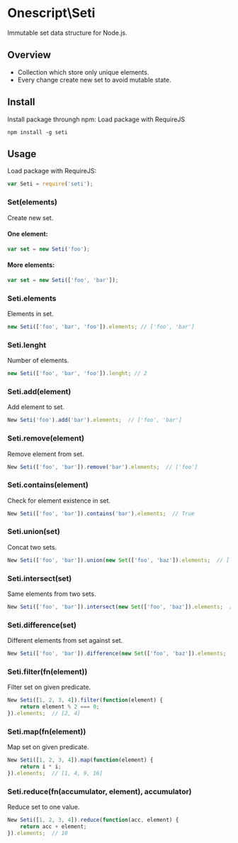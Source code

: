 # Onescript\Seti
Immutable set data structure for Node.js.

## Overview
- Collection which store only unique elements.
- Every change create new set to avoid mutable state.

## Install
Install package throungh npm:
Load package with RequireJS
```
npm install -g seti
```

## Usage
Load package with RequireJS:
```javascript
var Seti = require('seti');
```

### Set(elements)
Create new set.
#### One element:
```javascript
var set = new Seti('foo');
```

#### More elements:
```javascript
var set = new Seti(['foo', 'bar']);
```

### Seti.elements
Elements in set.

```javascript
new Seti(['foo', 'bar', 'foo']).elements; // ['foo', 'bar']
```

### Seti.lenght
Number of elements.

```javascript
new Seti(['foo', 'bar', 'foo']).lenght; // 2
```

### Seti.add(element)
Add element to set.

```javascript
New Seti('foo').add('bar').elements;  // ['foo', 'bar']
```

### Seti.remove(element)
Remove element from set.

```javascript
New Seti(['foo', 'bar']).remove('bar').elements;  // ['foo']
```

### Seti.contains(element)
Check for element existence in set.

```javascript
New Seti(['foo', 'bar']).contains('bar').elements;  // True
```

### Seti.union(set)
Concat two sets.

```javascript
New Seti(['foo', 'bar']).union(new Set(['foo', 'baz']).elements;  // ['foo', 'bar', 'baz']
```

### Seti.intersect(set)
Same elements from two sets.

```javascript
New Seti(['foo', 'bar']).intersect(new Set(['foo', 'baz']).elements;  // ['foo']
```

### Seti.difference(set)
Different elements from set against set.

```javascript
New Seti(['foo', 'bar']).difference(new Set(['foo', 'baz']).elements;  // ['bar']
```

### Seti.filter(fn(element))
Filter set on given predicate.

```javascript
New Seti([1, 2, 3, 4]).filter(function(element) {
    return element % 2 === 0;
}).elements;  // [2, 4]
```

### Seti.map(fn(element))
Map set on given predicate.

```javascript
New Seti([1, 2, 3, 4]).map(function(element) {
    return i * i;
}).elements;  // [1, 4, 9, 16]
```

### Seti.reduce(fn(accumulator, element), accumulator)
Reduce set to one value.

```javascript
New Seti([1, 2, 3, 4]).reduce(function(acc, element) {
    return acc + element;
}).elements;  // 10
```
